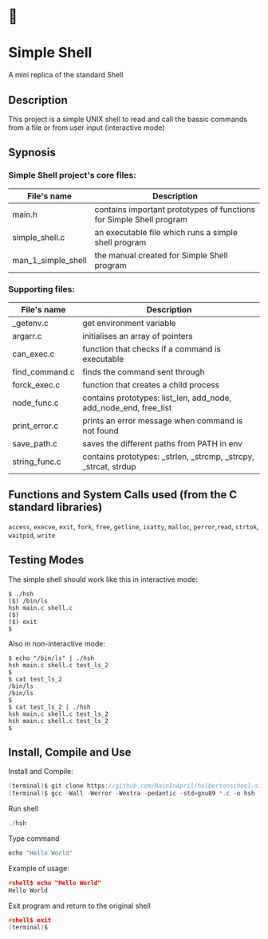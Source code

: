 # :shell:
# Simple Shell #
A mini replica of the standard Shell 

## Description ##
This project is a simple UNIX shell to read and call the bassic commands from a file or from user input (interactive mode)

## Sypnosis ##
### Simple Shell project's core files:
| File's name        | Description                                                         |
|--------------------|---------------------------------------------------------------------|
| main.h             | contains important prototypes of functions for Simple Shell program |
| simple_shell.c     | an executable file which runs a simple shell program                |
| man_1_simple_shell | the manual created for Simple Shell program                         |
### Supporting files:
| File's name    | Description                                                      |
|----------------|------------------------------------------------------------------|
| _getenv.c      | get environment variable                                         |
| argarr.c       | initialises an array of pointers                                 |
| can_exec.c     | function that checks if a command is executable                  |
| find_command.c | finds the command sent through                                   |
| forck_exec.c   | function that creates a child process                            |
| node_func.c    | contains prototypes: list_len, add_node, add_node_end, free_list |
| print_error.c  | prints an error message when command is not found                |
| save_path.c    | saves the different paths from PATH in env                       |
| string_func.c  | contains prototypes: _strlen, _strcmp, _strcpy, _strcat, strdup  |

## Functions and System Calls used (from the C standard libraries)
`access`, `execve`, `exit`, `fork`, `free`, `getline`, `isatty`, `malloc`, `perror`,`read`, `strtok`, `waitpid`, `write`

## Testing Modes ##
The simple shell should work like this in interactive mode:
```
$ ./hsh
($) /bin/ls
hsh main.c shell.c
($)
($) exit
$
```
Also in non-interactive mode:
```
$ echo "/bin/ls" | ./hsh
hsh main.c shell.c test_ls_2
$
$ cat test_ls_2
/bin/ls
/bin/ls
$
$ cat test_ls_2 | ./hsh
hsh main.c shell.c test_ls_2
hsh main.c shell.c test_ls_2
$
```

## Install, Compile and Use ##
Install and Compile:
```C
(terminal)$ git clone https://github.com/RainInApril/holbertonschool-simple_shell.git
(terminal)$ gcc -Wall -Werror -Wextra -pedantic -std=gnu89 *.c -o hsh
```
Run shell
```C
./hsh
```
Type command
```C
echo "Hello World"
```
Example of usage:
```C
#shell$ echo "Hello World"
Hello World
```
Exit program and return to the original shell
```C
#shell$ exit
(terminal)$
```
